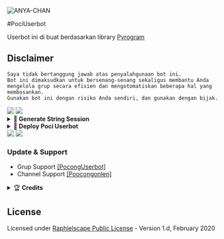 ![ANYA-CHAN](https://telegra.ph/file/797ca7b6ec45871ad059d.jpg)

#PociUserbot

Userbot ini di buat berdasarkan library [Pyrogram](https://github.com/pyrogram/pyrogram)





## Disclaimer

```
Saya tidak bertanggung jawab atas penyalahgunaan bot ini.
Bot ini dimaksudkan untuk bersenang-senang sekaligus membantu Anda
mengelola grup secara efisien dan mengotomatiskan beberapa hal yang membosankan.
Gunakan bot ini dengan risiko Anda sendiri, dan gunakan dengan bijak.
```

<img src="https://user-images.githubusercontent.com/73097560/115834477-dbab4500-a447-11eb-908a-139a6edaec5c.gif">
<img src="https://user-images.githubusercontent.com/73097560/115834477-dbab4500-a447-11eb-908a-139a6edaec5c.gif">

<details>
    <summary> <b>🔗 Generate String Session</b></summary><br/>

<p align="center"><a href="https://t.me/Stringpocongbot"><img src="https://img.shields.io/badge/Ambil%20String%20Session-blue?style=for-the-badge&logo=telegram" width="200"" /></a></p>

</details>

<details>
    <summary> <b>🔗 Deploy Poci Userbot</b></summary><br/>

<p align="center"><a href="https://github.com/poocong/PociUserbot/tree/master"><img src="https://img.shields.io/badge/Deploy%20Lewat%20Web%20Heroku-blueviolet?style=for-the-badge&logo=heroku" width="200"" /></a></p>

<p align="center"><a href="https://telegram.dog/XTZ_HerokuBot?start=cG9vY29uZy9Qb2NpVXNlcmJvdCBtYXN0ZXI"><img src="https://img.shields.io/badge/Deploy%20Lewat%20Bot%20Heroku-blueviolet?style=for-the-badge&logo=heroku" width="200"" /></a></p>

</details>

<img src="https://user-images.githubusercontent.com/73097560/115834477-dbab4500-a447-11eb-908a-139a6edaec5c.gif">
<img src="https://user-images.githubusercontent.com/73097560/115834477-dbab4500-a447-11eb-908a-139a6edaec5c.gif">

### Update & Support
* Grup Support [[PocongUserbot]](https://t.me/PocongUserbot)
* Channel Support [[Poocongonlen]](https://t.me/PocongProject)

<details>
    <summary>&#127942 <b>Credits</b></summary><br/>

#### Thanks To [Everyone](https://github.com/poocong/PociUserbot/graphs/contributors) Who Has Helped Make This Userbot Awesome!
- [Pyrogram](https://github.com/pyrogram/pyrogram) - base
- [Toni](https://github.com/Toni880) - Prime
- [Atka](https://github.com/jokokendi) - Ice-Userbot
- [KYY](https://github.com/poocong) - PocongUserbot
- [ZectUserBot](https://github.com/SHRE-YANSH)
- [TeamYukki](https://github.com/TeamYukki/YukkiMusicBot) - YukkiMusicBot
- [TheHamkerCat](https://github.com/TheHamkerCat/WilliamButcherBot) - WilliamButcherBot
- [Xyren](https://github.com/Xyren-64bit)
- [mrismanaziz](https://github.com/mrismanaziz/PyroMan-Userbot) - PyroMan-Userbot

</details>

## License
Licensed under [Raphielscape Public License](https://github.com/poocong/PociUserbot/blob/PociUserbot/LICENSE) - Version 1.d, February 2020

